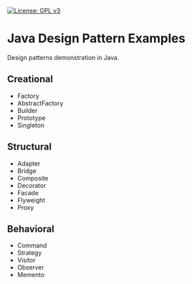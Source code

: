[![License: GPL v3](https://img.shields.io/badge/License-GPLv3-blue.svg)](https://www.gnu.org/licenses/gpl-3.0)

# Java Design Pattern Examples

Design patterns demonstration in Java.

## Creational

 - Factory
 - AbstractFactory
 - Builder
 - Prototype
 - Singleton
 
## Structural
 
 - Adapter
 - Bridge
 - Composite
 - Decorator
 - Facade
 - Flyweight
 - Proxy

## Behavioral

 - Command
 - Strategy
 - Visitor
 - Observer
 - Memento